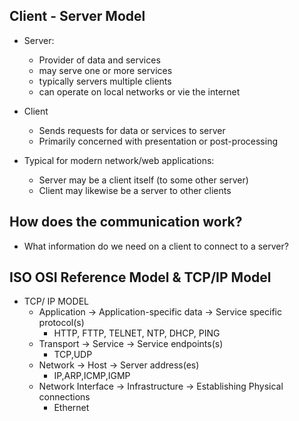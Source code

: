 
## Client - Server Model
- Server:
	- Provider of data and services
	- may serve one or more services 
	- typically servers multiple clients
	- can operate on local networks or vie the internet 

- Client
	- Sends requests for data or services to server 
	- Primarily concerned with presentation or post-processing 

- Typical for modern network/web applications:
	- Server may be a client itself (to some other server)
	- Client may likewise be a server to other clients

## How does the communication work?
- What information do we need on a client to connect to a server?

## ISO OSI Reference Model & TCP/IP Model 
- TCP/ IP MODEL
	- Application -> Application-specific data -> Service specific protocol(s)
		- HTTP, FTTP, TELNET, NTP, DHCP, PING
	- Transport -> Service -> Service endpoints(s)
		- TCP,UDP
	 - Network -> Host -> Server address(es)
		 - IP,ARP,ICMP,IGMP
	- Network Interface -> Infrastructure -> Establishing Physical connections
		- Ethernet